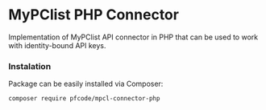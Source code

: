 # MyPClist PHP Connector
Implementation of MyPClist API connector in PHP that can be used to work with identity-bound API keys.

### Instalation
Package can be easily installed via Composer:

```
composer require pfcode/mpcl-connector-php
```

